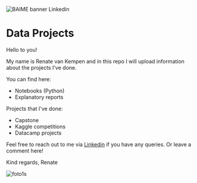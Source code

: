 ![BAIME banner Linkedin](https://user-images.githubusercontent.com/47600826/73174265-9c3c5e80-4107-11ea-858b-c2c9f5304729.png)

# Data Projects

Hello to you! 

My name is Renate van Kempen and in this repo I will upload information about the projects I've done. 

You can find here: 
- Notebooks (Python) 
- Explanatory reports

Projects that I've done:
- Capstone
- Kaggle competitions
- Datacamp projects


Feel free to reach out to me via [Linkedin](https://www.linkedin.com/in/renatevankempen/) if you have any queries.
Or leave a comment here! 

Kind regards, 
Renate

![foto1s](https://user-images.githubusercontent.com/47600826/73173281-4f578880-4105-11ea-8862-4c54a530e7f4.jpg)
